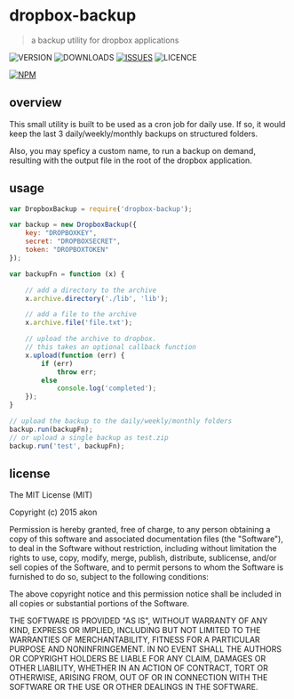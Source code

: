 # dropbox-backup
> a backup utility for dropbox applications

![VERSION](https://img.shields.io/npm/v/dropbox-backup.svg)
![DOWNLOADS](https://img.shields.io/npm/dt/dropbox-backup.svg)
[![ISSUES](https://img.shields.io/github/issues-raw/akonoupakis/dropbox-backup.svg)](https://github.com/akonoupakis/dropbox-backup/issues)
![LICENCE](https://img.shields.io/npm/l/dropbox-backup.svg)

[![NPM](https://nodei.co/npm/dropbox-backup.png?downloads=true)](https://nodei.co/npm/dropbox-backup/)

## overview

This small utility is built to be used as a cron job for daily use.
If so, it would keep the last 3 daily/weekly/monthly backups on structured folders.

Also, you may speficy a custom name, to run a backup on demand, 
resulting with the output file in the root of the dropbox application.

## usage

```js
var DropboxBackup = require('dropbox-backup');

var backup = new DropboxBackup({
    key: "DROPBOXKEY",
    secret: "DROPBOXSECRET",
    token: "DROPBOXTOKEN"
});

var backupFn = function (x) {

    // add a directory to the archive
    x.archive.directory('./lib', 'lib');

    // add a file to the archive
    x.archive.file('file.txt');

    // upload the archive to dropbox. 
    // this takes an optional callback function
    x.upload(function (err) {
        if (err)
            throw err;
        else
            console.log('completed');
    });
}

// upload the backup to the daily/weekly/monthly folders
backup.run(backupFn);
// or upload a single backup as test.zip 
backup.run('test', backupFn);

```


## license

The MIT License (MIT)

Copyright (c) 2015 akon

Permission is hereby granted, free of charge, to any person obtaining a copy
of this software and associated documentation files (the "Software"), to deal
in the Software without restriction, including without limitation the rights
to use, copy, modify, merge, publish, distribute, sublicense, and/or sell
copies of the Software, and to permit persons to whom the Software is
furnished to do so, subject to the following conditions:

The above copyright notice and this permission notice shall be included in
all copies or substantial portions of the Software.

THE SOFTWARE IS PROVIDED "AS IS", WITHOUT WARRANTY OF ANY KIND, EXPRESS OR
IMPLIED, INCLUDING BUT NOT LIMITED TO THE WARRANTIES OF MERCHANTABILITY,
FITNESS FOR A PARTICULAR PURPOSE AND NONINFRINGEMENT. IN NO EVENT SHALL THE
AUTHORS OR COPYRIGHT HOLDERS BE LIABLE FOR ANY CLAIM, DAMAGES OR OTHER
LIABILITY, WHETHER IN AN ACTION OF CONTRACT, TORT OR OTHERWISE, ARISING FROM,
OUT OF OR IN CONNECTION WITH THE SOFTWARE OR THE USE OR OTHER DEALINGS IN
THE SOFTWARE.
